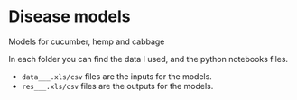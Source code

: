 # Disease models
Models for cucumber, hemp and cabbage

In each folder you can find the data I used, and the python notebooks files.

- `data___.xls/csv` files are the inputs for the models.
- `res___.xls/csv` files are the outputs for the models.
